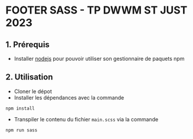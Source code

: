 # FOOTER SASS - TP DWWM ST JUST 2023

## 1. Prérequis
- Installer [nodejs](https://nodejs.org/) pour pouvoir utiliser son gestionnaire de paquets npm 

## 2. Utilisation

- Cloner le dépot
- Installer les dépendances avec la commande 
```
npm install
``` 
- Transpiler le contenu du fichier ```main.scss``` via la commande 
```
npm run sass
```